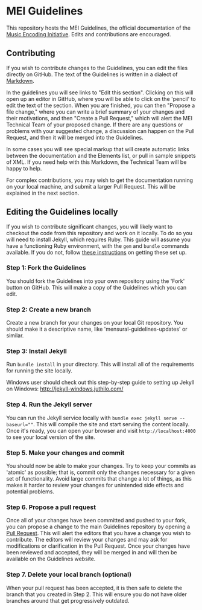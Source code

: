 # MEI Guidelines

This repository hosts the MEI Guidelines, the official documentation of the
[Music Encoding Initiative](http://www.music-encoding.org). Edits and contributions
are encouraged.

## Contributing

If you wish to contribute changes to the Guidelines, you can edit the files directly on GitHub. The text of the Guidelines is written in a dialect of [Markdown](https://kramdown.gettalong.org/quickref.html).

In the guidelines you will see links to "Edit this section". Clicking on this will open up an editor in GitHub, where you will be able to click on the 'pencil' to edit the text of the section. When you are finished, you can then "Propose a file change," where you can write a brief summary of your changes and their motivations, and then "Create a Pull Request," which will alert the MEI Technical Team of your proposed change. If there are any questions or problems with your suggested change, a discussion can happen on the Pull Request, and then it will be merged into the Guidelines.

In some cases you will see special markup that will create automatic links between the documentation and the Elements list, or pull in sample snippets of XML. If you need help with this Markdown, the Technical Team will be happy to help.

For complex contributions, you may wish to get the documentation running on your local machine, and submit a larger Pull Request. This will be explained in the next section.

## Editing the Guidelines locally

If you wish to contribute significant changes, you will likely want to checkout the code from this repository and work on it locally. To do so you will need to install Jekyll, which requires Ruby. This guide will assume you have a functioning Ruby environment, with the `gem` and `bundle` commands available. If you do not, follow [these instructions](https://help.github.com/articles/setting-up-your-github-pages-site-locally-with-jekyll/#requirements) on getting these set up.

### Step 1: Fork the Guidelines

You should fork the Guidelines into your own repository using the 'Fork' button on GitHub. This will make a copy of the Guidelines which you can edit.

### Step 2: Create a new branch

Create a new branch for your changes on your local Git repository. You should make it a descriptive name, like 'mensural-guidelines-updates' or similar.

### Step 3: Install Jekyll

Run `bundle install` in your directory. This will install all of the requirements for running the site locally. 

Windows user should check out this step-by-step guide to setting up Jekyll on Windows: http://jekyll-windows.juthilo.com/

### Step 4. Run the Jekyll server

You can run the Jekyll service locally with `bundle exec jekyll serve --baseurl=""`. This will compile the site and start serving the content locally. Once it's ready, you can open your browser and visit `http://localhost:4000` to see your local version of the site.

### Step 5. Make your changes and commit

You should now be able to make your changes. Try to keep your commits as 'atomic' as possible; that is, commit only the changes necessary for a given set of functionality. Avoid large commits that change a lot of things, as this makes it harder to review your changes for unintended side effects and potential problems.

### Step 6. Propose a pull request

Once all of your changes have been committed and pushed to your fork, you can propose a change to the main Guidelines repository by opening a [Pull Request](https://help.github.com/articles/about-pull-requests/). This will alert the editors that you have a change you wish to contribute. The editors will review your changes and may ask for modifications or clarification in the Pull Request. Once your changes have been reviewed and accepted, they will be merged in and will then be available on the Guidelines website.

### Step 7. Delete your local branch (optional)

When your pull request has been accepted, it is then safe to delete the branch that you created in Step 2. This will ensure you do not have older branches around that get progressively outdated.




